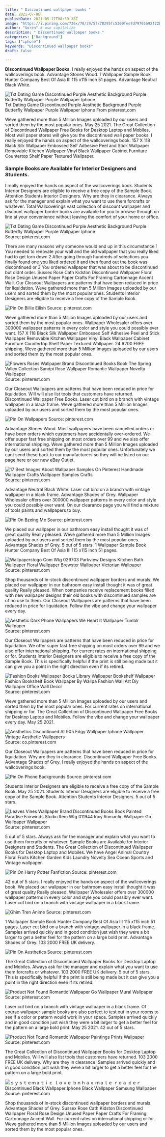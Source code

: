 ```yaml
---
title: " Discontinued wallpaper books "
date: 2021-07-08
publishDate: 2021-05-17T08:59:38Z
image: "https://i.pinimg.com/736x/78/29/5f/78295fc5300fee7d79705b92f22b7e08.jpg"
author: "Soren" # use capitalize
description: " Discontinued wallpaper books "
categories: ["Background"]
tags: ["iphone"]
keywords: "Discontinued wallpaper books"
draft: false

---
```



**Discontinued Wallpaper Books**. I really enjoyed the hands on aspect of the wallcoverings book. Advantage Stones Wood. 1 Wallpaper Sample Book Hunter Company Best Of Asia III 115 x115 inch 51 pages. Advantage Neutral Black White.

![Txt Dating Game Discontinued Purple Aesthetic Background Purple Butterfly Wallpaper Purple Wallpaper Iphone](https://i.pinimg.com/736x/12/0b/2a/120b2a539ab5462f0844eb9d8ef623dc.jpg "Txt Dating Game Discontinued Purple Aesthetic Background Purple Butterfly Wallpaper Purple Wallpaper Iphone")
Txt Dating Game Discontinued Purple Aesthetic Background Purple Butterfly Wallpaper Purple Wallpaper Iphone From pinterest.com


Weve gathered more than 5 Million Images uploaded by our users and sorted them by the most popular ones. May 25 2021. The Great Collection of Discontinued Wallpaper Free Books for Desktop Laptop and Mobiles. Most wall paper stores will give you the discontinued wall paper books. I really enjoyed the hands on aspect of the wallcoverings book. 157 X 118 Black Silk Wallpaper Embossed Self Adhesive Peel and Stick Wallpaper Removable Kitchen Wallpaper Vinyl Black Wallpaper Cabinet Furniture Countertop Shelf Paper Textured Wallpaper.

### Sample Books are Available for Interior Designers and Students.

I really enjoyed the hands on aspect of the wallcoverings book. Students Interior Designers are eligible to receive a free copy of the Sample Book. Attention Students Interior Designers. Why are they in clearance. Always ask for the manager and explain what you want to use them forcrafts or whatever. Total Wallcoverings vast collection of discount wallpaper and discount wallpaper border books are available for you to browse through on line at your convenience without leaving the comfort of your home or office.


![Txt Dating Game Discontinued Purple Aesthetic Background Purple Butterfly Wallpaper Purple Wallpaper Iphone](https://i.pinimg.com/736x/12/0b/2a/120b2a539ab5462f0844eb9d8ef623dc.jpg "Txt Dating Game Discontinued Purple Aesthetic Background Purple Butterfly Wallpaper Purple Wallpaper Iphone")
Source: pinterest.com

There are many reasons why someone would end up in this circumstance 1 You needed to renovate your wall and the old wallpaper that you really liked had to get torn down 2 After going through hundreds of selections you finally found one you liked ordered it and then found out the book was discontinued or 3 You ordered wallpaper that was about to be discontinued but didnt order. Sussex Rose Cath Kidston Discontinued Wallpaper Floral Rose Design Unused Paper Paper Crafts For Framing Cartonnage Accent Wall. Our Closeout Wallpapers are patterns that have been reduced in price for liquidation. Weve gathered more than 5 Million Images uploaded by our users and sorted them by the most popular ones. Students Interior Designers are eligible to receive a free copy of the Sample Book.

![Pin On Billie Eilish](https://i.pinimg.com/originals/10/37/fa/1037fae66a3d03b7c1a15bf32de73288.jpg "Pin On Billie Eilish")
Source: pinterest.com

Weve gathered more than 5 Million Images uploaded by our users and sorted them by the most popular ones. Wallpaper Wholesaler offers over 300000 wallpaper patterns in every color and style you could possibly ever want. 157 X 118 Black Silk Wallpaper Embossed Self Adhesive Peel and Stick Wallpaper Removable Kitchen Wallpaper Vinyl Black Wallpaper Cabinet Furniture Countertop Shelf Paper Textured Wallpaper. 24 6200 FREE shipping. Weve gathered more than 5 Million Images uploaded by our users and sorted them by the most popular ones.

![Flowers Roses Wallpaper Brand Discontinued Books Book The Spring Valley Collection Sandpi Rose Wallpaper Romantic Wallpaper Novelty Wallpaper](https://i.pinimg.com/originals/6a/d5/97/6ad597fdef7a469788c33861ffbbbe9f.jpg "Flowers Roses Wallpaper Brand Discontinued Books Book The Spring Valley Collection Sandpi Rose Wallpaper Romantic Wallpaper Novelty Wallpaper")
Source: pinterest.com

Our Closeout Wallpapers are patterns that have been reduced in price for liquidation. Will will also list tools that customers have returned. Discontinued Wallpaper Free Books. Laser cut bird on a branch with vintage wallpaper in a black frame. Weve gathered more than 5 Million Images uploaded by our users and sorted them by the most popular ones.

![Pin On Wallpapers](https://i.pinimg.com/originals/a8/85/67/a885678fe1ecb806b82e8e160da432f8.jpg "Pin On Wallpapers")
Source: pinterest.com

Advantage Stones Wood. Most wallpapers have been cancelled orders or have been orders which customers have accidentally over-ordered. We offer super fast free shipping on most orders over 99 and we also offer international shipping. Weve gathered more than 5 Million Images uploaded by our users and sorted them by the most popular ones. Unfortunately we cant send these back to our manufacturers so they will be listed on our page here or our new eBay Outlet.

![17 Best Images About Wallpaper Samples On Pinterest Handmade Wallpaper Crafts Wallpaper Samples Crafts](https://i.pinimg.com/originals/79/c8/72/79c8727f47be3fbda52151a85c896476.jpg "17 Best Images About Wallpaper Samples On Pinterest Handmade Wallpaper Crafts Wallpaper Samples Crafts")
Source: pinterest.com

Advantage Neutral Black White. Laser cut bird on a branch with vintage wallpaper in a black frame. Advantage Shades of Grey. Wallpaper Wholesaler offers over 300000 wallpaper patterns in every color and style you could possibly ever want. On our clearance page you will find a mixture of tools paints and wallpapers to buy.

![Pin On Bzeing Me](https://i.pinimg.com/originals/19/b1/9d/19b19dcb5a111712d5ff3fb935379a61.png "Pin On Bzeing Me")
Source: pinterest.com

We placed our wallpaper in our bathroom easy install thought it was of great quality Really pleased. Weve gathered more than 5 Million Images uploaded by our users and sorted them by the most popular ones. Advantage Shades of Grey. 5 out of 5 stars. 1 Wallpaper Sample Book Hunter Company Best Of Asia III 115 x115 inch 51 pages.

![Wallpaperstogo Com Wtg 029703 Parkview Designs Kitchen Bath Wallpaper Floral Wallpaper Brewster Wallpaper Victorian Wallpaper](https://i.pinimg.com/originals/cb/3f/33/cb3f3304b05c1bb1bf24fa25f0f87a23.jpg "Wallpaperstogo Com Wtg 029703 Parkview Designs Kitchen Bath Wallpaper Floral Wallpaper Brewster Wallpaper Victorian Wallpaper")
Source: pinterest.com

Shop thousands of in-stock discontinued wallpaper borders and murals. We placed our wallpaper in our bathroom easy install thought it was of great quality Really pleased. When companies receive replacement books filled with new wallpaper designs their old books with discontinued samples are of no use to them. Our Closeout Wallpapers are patterns that have been reduced in price for liquidation. Follow the vibe and change your wallpaper every day.

![Aesthetic Dark Phone Wallpapers We Heart It Wallpaper Tumblr Wallpaper](https://i.pinimg.com/474x/b7/0e/79/b70e79d136e0eaef5d93121e2950b1e1.jpg "Aesthetic Dark Phone Wallpapers We Heart It Wallpaper Tumblr Wallpaper")
Source: pinterest.com

Our Closeout Wallpapers are patterns that have been reduced in price for liquidation. We offer super fast free shipping on most orders over 99 and we also offer international shipping. For current rates on international shipping or for. Students Interior Designers are eligible to receive a free copy of the Sample Book. This is specifically helpful if the print is still being made but it can give you a point in the right direction even if its retired.

![Fashion Books Wallpaper Books Library Wallpaper Bookshelf Wallpaper Fashion Bookshelf Book Wallpaper By Wallpa Fashion Wall Art Diy Wallpaper Office Wall Decor](https://i.pinimg.com/736x/69/b2/7b/69b27b19842b1615a38104b145260157.jpg "Fashion Books Wallpaper Books Library Wallpaper Bookshelf Wallpaper Fashion Bookshelf Book Wallpaper By Wallpa Fashion Wall Art Diy Wallpaper Office Wall Decor")
Source: pinterest.com

Weve gathered more than 5 Million Images uploaded by our users and sorted them by the most popular ones. For current rates on international shipping or for. The Great Collection of Discontinued Wallpaper Free Books for Desktop Laptop and Mobiles. Follow the vibe and change your wallpaper every day. May 25 2021.

![Aesthetics Discontinued At 905 Edgy Wallpaper Iphone Wallpaper Vintage Aesthetic Wallpapers](https://i.pinimg.com/originals/e0/88/33/e08833605351501f3074b4008a44f511.jpg "Aesthetics Discontinued At 905 Edgy Wallpaper Iphone Wallpaper Vintage Aesthetic Wallpapers")
Source: co.pinterest.com

Our Closeout Wallpapers are patterns that have been reduced in price for liquidation. Why are they in clearance. Discontinued Wallpaper Free Books. Advantage Shades of Grey. I really enjoyed the hands on aspect of the wallcoverings book.

![Pin On Phone Backgrounds](https://i.pinimg.com/originals/50/54/de/5054de9f61954cc1c11549f77f226254.jpg "Pin On Phone Backgrounds")
Source: pinterest.com

Students Interior Designers are eligible to receive a free copy of the Sample Book. May 25 2021. Students Interior Designers are eligible to receive a free copy of the Sample Book. Attention Students Interior Designers. 5 out of 5 stars.

![Leaves Vines Wallpaper Brand Discontinued Books Book Painted Paradise Fairwinds Studio Item Wtg 011944 Inxy Romantic Wallpaper Go Wallpaper Wallpaper](https://i.pinimg.com/originals/1e/6c/ee/1e6cee097a50c4478d9e630116a29ca9.jpg "Leaves Vines Wallpaper Brand Discontinued Books Book Painted Paradise Fairwinds Studio Item Wtg 011944 Inxy Romantic Wallpaper Go Wallpaper Wallpaper")
Source: pinterest.com

5 out of 5 stars. Always ask for the manager and explain what you want to use them forcrafts or whatever. Sample Books are Available for Interior Designers and Students. The Great Collection of Discontinued Wallpaper Books for Desktop Laptop and Mobiles. We have Angel Animal Country Floral Fruits Kitchen Garden Kids Laundry Novelty Sea Ocean Sports and Vintage wallpaper.

![Pin On Harry Potter Fanfiction](https://i.pinimg.com/474x/f4/53/ad/f453adc36d36b0850ba9587f355f3d06.jpg "Pin On Harry Potter Fanfiction")
Source: pinterest.com

42 out of 5 stars. I really enjoyed the hands on aspect of the wallcoverings book. We placed our wallpaper in our bathroom easy install thought it was of great quality Really pleased. Wallpaper Wholesaler offers over 300000 wallpaper patterns in every color and style you could possibly ever want. Laser cut bird on a branch with vintage wallpaper in a black frame.

![Ghim Tren Anime](https://i.pinimg.com/736x/79/82/cd/7982cd0d23a0df339dce9dde541787e1.jpg "Ghim Tren Anime")
Source: pinterest.com

1 Wallpaper Sample Book Hunter Company Best Of Asia III 115 x115 inch 51 pages. Laser cut bird on a branch with vintage wallpaper in a black frame. Samples arrived quickly and in good condition just wish they were a bit larger to get a better feel for the pattern on a large bold print. Advantage Shades of Grey. 103 2000 FREE UK delivery.

![Pin On Aesthetics](https://i.pinimg.com/564x/f2/99/e7/f299e782fd8d961c12bc9569275271ee.jpg "Pin On Aesthetics")
Source: pinterest.com

The Great Collection of Discontinued Wallpaper Books for Desktop Laptop and Mobiles. Always ask for the manager and explain what you want to use them forcrafts or whatever. 103 2000 FREE UK delivery. 5 out of 5 stars. This is specifically helpful if the print is still being made but it can give you a point in the right direction even if its retired.

![Product Not Found Romantic Wallpaper Go Wallpaper Mural Wallpaper](https://i.pinimg.com/originals/22/1b/cb/221bcb1aac0fce5331cb513fc2207294.jpg "Product Not Found Romantic Wallpaper Go Wallpaper Mural Wallpaper")
Source: pinterest.com

Laser cut bird on a branch with vintage wallpaper in a black frame. Of course wallpaper sample books are also perfect to test out in your rooms to see if a color or pattern would work in your space. Samples arrived quickly and in good condition just wish they were a bit larger to get a better feel for the pattern on a large bold print. May 25 2021. 42 out of 5 stars.

![Product Not Found Romantic Wallpaper Paintings Prints Wallpaper](https://i.pinimg.com/originals/b5/5d/f2/b55df21cb541fa6149d278681be6f8d2.jpg "Product Not Found Romantic Wallpaper Paintings Prints Wallpaper")
Source: pinterest.com

The Great Collection of Discontinued Wallpaper Books for Desktop Laptop and Mobiles. Will will also list tools that customers have returned. 103 2000 FREE UK delivery. Why are they in clearance. Samples arrived quickly and in good condition just wish they were a bit larger to get a better feel for the pattern on a large bold print.

![ｓｙｓｔｅｍａｔｉｃ ｌｏｖｅ ｂｎｈａｘ ｍａｌｅ ｒｅａ ｄｅｒ Discontinued Black Wallpaper Iphone Black Wallpaper Samsung Wallpaper](https://i.pinimg.com/736x/78/29/5f/78295fc5300fee7d79705b92f22b7e08.jpg "ｓｙｓｔｅｍａｔｉｃ ｌｏｖｅ ｂｎｈａｘ ｍａｌｅ ｒｅａ ｄｅｒ Discontinued Black Wallpaper Iphone Black Wallpaper Samsung Wallpaper")
Source: pinterest.com

Shop thousands of in-stock discontinued wallpaper borders and murals. Advantage Shades of Grey. Sussex Rose Cath Kidston Discontinued Wallpaper Floral Rose Design Unused Paper Paper Crafts For Framing Cartonnage Accent Wall. For current rates on international shipping or for. Weve gathered more than 5 Million Images uploaded by our users and sorted them by the most popular ones.

